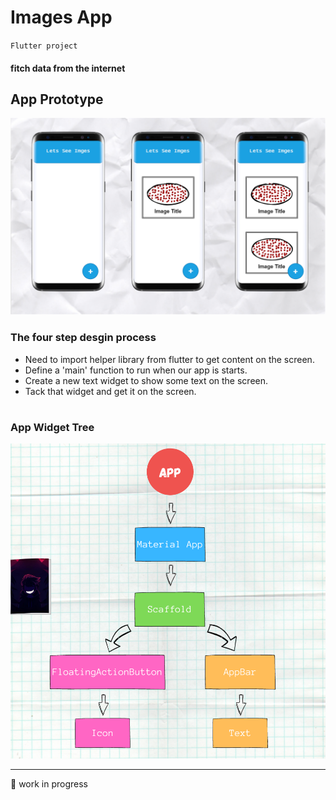 # Images App

`Flutter project`

#### fitch data from the internet 

## App Prototype 
<img src='Images/AppPrototype.png'>

### The four step desgin process 
* Need to import helper library from flutter to get content on the screen.
* Define a 'main' function to run when our app is starts.
* Create a new text widget to show some text on the screen.
* Tack that widget and get it on the screen.
#

### App Widget Tree
<img src='Images/AppWidgetTree.png'>

* * * 
🔴 work in progress 
